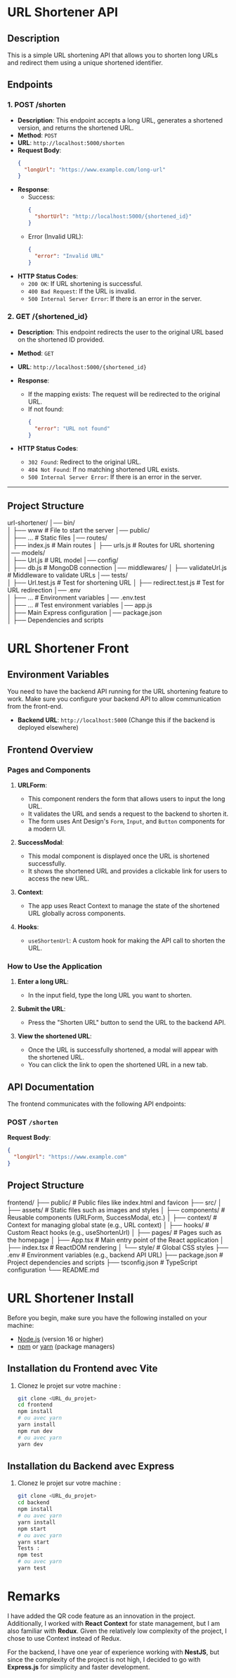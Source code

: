 # URL Shortener API

## Description
This is a simple URL shortening API that allows you to shorten long URLs and redirect them using a unique shortened identifier.

## Endpoints

### 1. **POST /shorten**
   - **Description**: This endpoint accepts a long URL, generates a shortened version, and returns the shortened URL.
   - **Method**: `POST`
   - **URL**: `http://localhost:5000/shorten`
   - **Request Body**:
     ```json
     {
       "longUrl": "https://www.example.com/long-url"
     }
     ```
   - **Response**:
     - Success:
       ```json
       {
         "shortUrl": "http://localhost:5000/{shortened_id}"
       }
       ```
     - Error (Invalid URL):
       ```json
       {
         "error": "Invalid URL"
       }
       ```
   - **HTTP Status Codes**:
     - `200 OK`: If URL shortening is successful.
     - `400 Bad Request`: If the URL is invalid.
     - `500 Internal Server Error`: If there is an error in the server.

### 2. **GET /{shortened_id}**
   - **Description**: This endpoint redirects the user to the original URL based on the shortened ID provided.
   - **Method**: `GET`
   - **URL**: `http://localhost:5000/{shortened_id}`
   - **Response**:
     - If the mapping exists: The request will be redirected to the original URL.
     - If not found:
       ```json
       {
         "error": "URL not found"
       }
       ```

   - **HTTP Status Codes**:
     - `302 Found`: Redirect to the original URL.
     - `404 Not Found`: If no matching shortened URL exists.
     - `500 Internal Server Error`: If there is an error in the server.


---

## Project Structure

url-shortener/
│── bin/                      
│   ├── www                 # File to start the server
│── public/                 
│   ├── ...                 # Static files
│── routes/                 
│   ├── index.js            # Main routes
│   ├── urls.js             # Routes for URL shortening
│── models/                 
│   ├── Url.js              # URL model
│── config/                 
│   ├── db.js               # MongoDB connection
│── middlewares/
│   ├── validateUrl.js      # Middleware to validate URLs
│── tests/                  
│   ├── Url.test.js         # Test for shortening URL
│   ├── redirect.test.js    # Test for URL redirection
│── .env                    
│   ├── ...                 # Environment variables
│── .env.test               
│   ├── ...                 # Test environment variables
│── app.js                  
│   ├── Main Express configuration
│── package.json            
│   ├── Dependencies and scripts

# URL Shortener Front

## Environment Variables

You need to have the backend API running for the URL shortening feature to work. Make sure you configure your backend API to allow communication from the front-end.

- **Backend URL**: `http://localhost:5000` (Change this if the backend is deployed elsewhere)

## Frontend Overview

### Pages and Components

1. **URLForm**: 
   - This component renders the form that allows users to input the long URL.
   - It validates the URL and sends a request to the backend to shorten it.
   - The form uses Ant Design's `Form`, `Input`, and `Button` components for a modern UI.

2. **SuccessModal**: 
   - This modal component is displayed once the URL is shortened successfully. 
   - It shows the shortened URL and provides a clickable link for users to access the new URL.
   
3. **Context**:
   - The app uses React Context to manage the state of the shortened URL globally across components.

4. **Hooks**:
   - `useShortenUrl`: A custom hook for making the API call to shorten the URL.

### How to Use the Application

1. **Enter a long URL**: 
   - In the input field, type the long URL you want to shorten.

2. **Submit the URL**: 
   - Press the "Shorten URL" button to send the URL to the backend API.

3. **View the shortened URL**: 
   - Once the URL is successfully shortened, a modal will appear with the shortened URL.
   - You can click the link to open the shortened URL in a new tab.

## API Documentation

The frontend communicates with the following API endpoints:

### POST `/shorten`

**Request Body**:
```json
{
  "longUrl": "https://www.example.com"
}
```

## Project Structure

frontend/
├── public/                         # Public files like index.html and favicon
├── src/
│   ├── assets/                     # Static files such as images and styles
│   ├── components/                 # Reusable components (URLForm, SuccessModal, etc.)
│   ├── context/                    # Context for managing global state (e.g., URL context)
│   ├── hooks/                      # Custom React hooks (e.g., useShortenUrl)
│   ├── pages/                      # Pages such as the homepage
│   ├── App.tsx                     # Main entry point of the React application
│   ├── index.tsx                   # ReactDOM rendering
│   └── style/                      # Global CSS styles
├── .env                            # Environment variables (e.g., backend API URL)
├── package.json                    # Project dependencies and scripts
├── tsconfig.json                   # TypeScript configuration
└── README.md           

# URL Shortener Install

Before you begin, make sure you have the following installed on your machine:

- [Node.js](https://nodejs.org/) (version 16 or higher)
- [npm](https://www.npmjs.com/) or [yarn](https://yarnpkg.com/) (package managers)

## Installation du Frontend avec Vite

1. Clonez le projet sur votre machine :
   ```bash
   git clone <URL_du_projet>
   cd frontend
   npm install
   # ou avec yarn
   yarn install
   npm run dev
   # ou avec yarn
   yarn dev
## Installation du Backend avec Express

1. Clonez le projet sur votre machine :
   ```bash
   git clone <URL_du_projet>
   cd backend
   npm install
   # ou avec yarn
   yarn install
   npm start
   # ou avec yarn
   yarn start
   Tests :
   npm test
   # ou avec yarn
   yarn test
# Remarks

I have added the QR code feature as an innovation in the project. Additionally, I worked with **React Context** for state management, but I am also familiar with **Redux**. Given the relatively low complexity of the project, I chose to use Context instead of Redux.

For the backend, I have one year of experience working with **NestJS**, but since the complexity of the project is not high, I decided to go with **Express.js** for simplicity and faster development.


